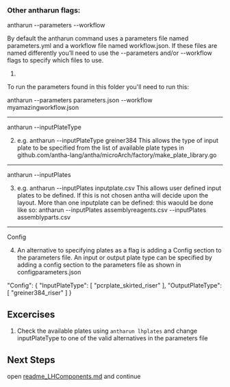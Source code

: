 ### Other antharun flags:


antharun --parameters --workflow

By default the antharun command uses a parameters file named parameters.yml and a workflow file named workflow.json. 
If these files are named differently you’ll need to use the --parameters and/or --workflow flags to specify which files to use.

1.
To run the parameters found in this folder you'll need to run this:

antharun --parameters parameters.json --workflow myamazingworkflow.json

_____________


antharun --inputPlateType

2. e.g. antharun --inputPlateType greiner384
This allows the type of input plate to be specified from the list of available plate types in github.com/antha-lang/antha/microArch/factory/make_plate_library.go

 
_____________

antharun --inputPlates 

3. e.g. antharun --inputPlates inputplate.csv 
This allows user defined input plates to be defined. If this is not chosen antha will decide upon the layout.
More than one inputplate can be defined: this waould be done like so:
antharun --inputPlates assemblyreagents.csv --inputPlates assemblyparts.csv

_____________

Config

4. An alternative to specifying plates as a flag is adding a Config section to the parameters file.
An input or output plate type can be specified by adding a config section to the parameters file as shown in configparameters.json

 "Config": {
        "InputPlateType": [
            "pcrplate_skirted_riser"
        ],
        "OutputPlateType": [
            "greiner384_riser"
        ]
    }
	
	
	
	
## Excercises

1. Check the available plates using ```antharun lhplates``` and change inputPlateType to one of the valid alternatives in the parameters file

## Next Steps
open [readme_LHComponents.md](readme_LHComponent.md) and continue